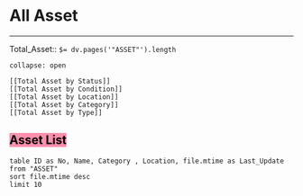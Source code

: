# All Asset
---
Total_Asset:: `$= dv.pages('"ASSET"').length`
```ad-Filter
collapse: open

[[Total Asset by Status]]
[[Total Asset by Condition]]
[[Total Asset by Location]]
[[Total Asset by Category]]
[[Total Asset by Type]]

```

## <mark style="background: #FF5582A6;">Asset List</mark> 
```dataview  
table ID as No, Name, Category , Location, file.mtime as Last_Update
from "ASSET"
sort file.mtime desc
limit 10
```

